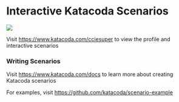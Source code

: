 # Interactive Katacoda Scenarios

[![](http://shields.katacoda.com/katacoda/cciesuper/count.svg)](https://www.katacoda.com/cciesuper "Get your profile on Katacoda.com")

Visit https://www.katacoda.com/cciesuper to view the profile and interactive scenarios

### Writing Scenarios
Visit https://www.katacoda.com/docs to learn more about creating Katacoda scenarios

For examples, visit https://github.com/katacoda/scenario-example
